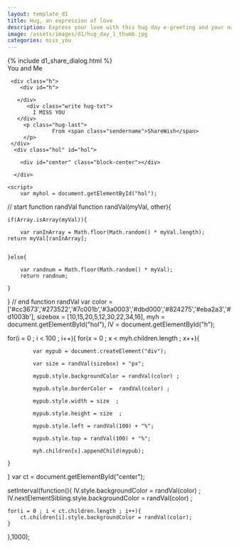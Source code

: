 ```yaml
---
layout: template_d1
title: Hug, an expression of love
description: Express your love with this hug day e-greeting and your name
image: /assets/images/d1/hug_day_1_thumb.jpg
categories: miss_you
---
```

<body class="hg-body" style="overflow-x: hidden; background-attachment: fixed;background-size: cover;">
  {% include d1_share_dialog.html %}
         
<div class="top2 ball">
     <div style="clear: both;"></div>
        <span> You and Me </span>
    </div>
    
   <div class="box-bottom">
     
     <div class="h">
        <div id="h">
           
       </div>
          <div class="write hug-txt">
			I MISS YOU
       </div>
         <p class="hug-last">
                  From <span class="sendername">ShareWish</span>
         </p>
     </div>
      <div class="hol" id="hol">
       
        <div id="center" class="block-center"></div>
          
      </div>
  </div>
      
    
    <script>
        var myhol = document.getElementById("hol");

// start function randVal
function randVal(myVal, other){
    
    if(Array.isArray(myVal)){
        
        var ranInArray = Math.floor(Math.random() * myVal.length);
    return myVal[ranInArray];
        
        
    }else{
        
        var randnum = Math.floor(Math.random() * myVal);
        return randnum;
        
    }
    
    
}
// end function randVal
var color =['#cc3673','#273522','#7c001b','#3a0003','#dbd000','#824275','#eba2a3','#d1003b'],
    sizebox = [10,15,20,5,12,30,22,34,16],
    myh = document.getElementById("hol"),
    lV = document.getElementById("h");



    


for(i = 0 ; i < 100 ; i++){
    for(x = 0 ; x < myh.children.length ; x++){
        
            var mypub = document.createElement("div");
        
            var size = randVal(sizebox) + "px";
        
            mypub.style.backgroundColor = randVal(color) ; 
        
            mypub.style.borderColor =  randVal(color) ;
        
            mypub.style.width = size  ;
        
            mypub.style.height = size  ;
        
            mypub.style.left = randVal(100) + "%";
        
            mypub.style.top = randVal(100) + "%";
        
            myh.children[x].appendChild(mypub);
        
    } 
}
var ct = document.getElementById("center");

setInterval(function(){
    lV.style.backgroundColor = randVal(color) ;
    lV.nextElementSibling.style.backgroundColor = randVal(color) ;
    
    for(i = 0 ; i < ct.children.length ; i++){
        ct.children[i].style.backgroundColor = randVal(color);
    }
    
},1000);
    </script>
</body>